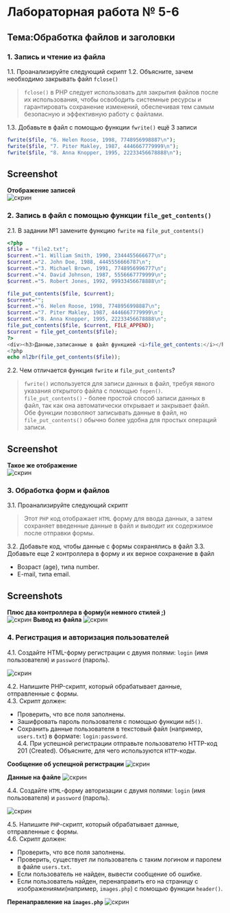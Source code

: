 # Лабораторная работа № 5-6
## Тема:Обработка файлов и заголовки

### 1. Запись и чтение из файла
1.1. Проанализируйте следующий скрипт
1.2. Объясните, зачем необходимо закрывать файл `fclose()`
>`fclose()` в PHP следует использовать для закрытия файлов после их использования, чтобы освободить системные ресурсы и гарантировать сохранение изменений, обеспечивая тем самым безопасную и эффективную работу с файлами.

1.3. Добавьте в файл с помощью функции `fwrite()` ещё 3 записи
```php
fwrite($file, "6. Helen Roose, 1998, 7748956998887\n");
fwrite($file, "7. Piter Makley, 1987, 4446667779999\n");
fwrite($file, "8. Anna Knopper, 1995, 22233456678888\n");
```

## Screenshot
__Отображение записей__  
![скрин](screens/1.jpg) 

### 2. Запись в файл с помощью функции `file_get_contents()`
2.1. В задании №1 замените функцию `fwrite` на `file_put_contents()`
```php
<?php
$file = "file2.txt";
$current.="1. William Smith, 1990, 2344455666677\n";
$current.="2. John Doe, 1988, 4445556666787\n";
$current.="3. Michael Brown, 1991, 7748956996777\n";
$current.="4. David Johnson, 1987, 5556667779999\n";
$current.="5. Robert Jones, 1992, 99933456678888\n"; 

file_put_contents($file, $current);
$current="";
$current.="6. Helen Roose, 1998, 7748956998887\n";
$current.="7. Piter Makley, 1987, 4446667779999\n";
$current.="8. Anna Knopper, 1995, 22233456678888\n";
file_put_contents($file, $current, FILE_APPEND);
$current = file_get_contents($file);
?>
<div><h3>Данные,записанные в файл функцией <i>file_get_contents:</i></h3></div>
<?php
echo nl2br(file_get_contents($file));

```
2.2. Чем отличается функция `fwrite` и `file_put_contents`?
>`fwrite()` используется для записи данных в файл, требуя явного указания открытого файла с помощью `fopen()`.  
`file_put_contents()` - более простой способ записи данных в файл, так как она автоматически открывает и закрывает файл.  
 Обе функции позволяют записывать данные в файл, но `file_put_contents()` обычно более удобна для простых операций записи.
## Screenshot
__Такое же отображение__  
![скрин](screens/2.jpg) 


### 3. Обработка форм и файлов
3.1. Проанализируйте следующий скрипт
>Этот `PHP` код отображает `HTML` форму для ввода данных, а затем сохраняет введенные данные в файл и выводит их содержимое после отправки формы.  

3.2. Добавьте код, чтобы данные с формы сохранялись в файл
3.3. Добавьте еще 2 контроллера в форму и их верное сохранение в файл
- Возраст (age), типа number.
- E-mail, типа email.

## Screenshots
__Плюс два контроллера в форму(и немного стилей ;)__  
![скрин](screens/3_1.jpg) 
__Вывод из файла__
![скрин](screens/3_2.jpg) 

### 4. Регистрация и авторизация пользователей
4.1. Создайте HTML-форму регистрации с двумя полями: `login` (имя пользователя) и `password` (пароль).   

![скрин](screens/4_1.jpg) 


4.2. Напишите PHP-скрипт, который обрабатывает данные, отправленные с формы.  
4.3. Скрипт должен:  
- Проверить, что все поля заполнены.  
- Зашифровать пароль пользователя с помощью функции `md5()`.  
- Сохранить данные пользователя в текстовый файл (например, `users.txt`) в формате: `login:password`.  
4.4. При успешной регистрации отправьте пользователю HTTP-код 201 (Created).
Объясните, для чего используются `HTTP`-коды.  

__Сообщение об успещной регистрации__
![скрин](screens/4_2.jpg) 

__Данные на файле__
![скрин](screens/4_3.jpg) 


4.4. Создайте `HTML`-форму авторизации с двумя полями: `login` (имя пользователя) и `password` (пароль). 

![скрин](screens/4_4.jpg) 

4.5. Напишите `PHP`-скрипт, который обрабатывает данные, отправленные с формы.  
4.6. Скрипт должен:  
- Проверить, что все поля заполнены.  
- Проверить, существует ли пользователь с таким логином и паролем в файле
`users.txt`.  
- Если пользователь не найден, вывести сообщение об ошибке.  
- Если пользователь найден, перенаправить его на страницу с изображениями(например, `images.php`) с помощью функции `header()`.  

__Перенаправление на `images.php`__
![скрин](screens/4_5.jpg)  